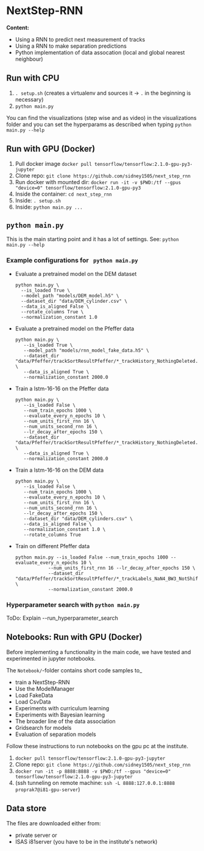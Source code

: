 # NextStep-RNN

**Content:**

- Using a RNN to predict next measurement of tracks
- Using a RNN to make separation predictions
- Python implementation of data assocation (local and global nearest neighbour)

## Run with CPU

1. `. setup.sh` (creates a virtualenv and sources it -> `.` in the beginning is necessary)
2. `python main.py`

You can find the visualizations (step wise and as video) in the visualizations folder and you can set the hyperparams as described when typing `python main.py --help`

## Run with GPU (Docker)

1. Pull docker image `docker pull tensorflow/tensorflow:2.1.0-gpu-py3-jupyter`
2. Clone repo: `git clone https://github.com/sidney1505/next_step_rnn`
3. Run docker with mounted dir: `docker run -it -v $PWD:/tf --gpus "device=0" tensorflow/tensorflow:2.1.0-gpu-py3`
4. Inside the container: `cd next_step_rnn`
5. Inside: `. setup.sh`
6. Inside: `python main.py ...`

## `python main.py`

This is the main starting point and it has a lot of settings.
See: `python main.py --help`

### Example configurations for ` python main.py`

- Evaluate a pretrained model on the DEM dataset

  ```shell script
  python main.py \
    --is_loaded True \
    --model_path "models/DEM_model.h5" \
    --dataset_dir "data/DEM_cylinder.csv" \
    --data_is_aligned False \
    --rotate_columns True \
    --normalization_constant 1.0
  ```

- Evaluate a pretrained model on the Pfeffer data

  ```shell script
  python main.py \
     --is_loaded True \
     --model_path "models/rnn_model_fake_data.h5" \
     --dataset_dir "data/Pfeffer/trackSortResultPfeffer/*_trackHistory_NothingDeleted.csv" \
     --data_is_aligned True \
     --normalization_constant 2000.0 
  ```

- Train a lstm-16-16 on the Pfeffer data
  ```shell script
  python main.py \
     --is_loaded False \
     --num_train_epochs 1000 \
     --evaluate_every_n_epochs 10 \
     --num_units_first_rnn 16 \
     --num_units_second_rnn 16 \
     --lr_decay_after_epochs 150 \
     --dataset_dir "data/Pfeffer/trackSortResultPfeffer/*_trackHistory_NothingDeleted.csv" \
     --data_is_aligned True \
     --normalization_constant 2000.0 
  ```
  
- Train a lstm-16-16 on the DEM data
  ```shell script
  python main.py \
     --is_loaded False \
     --num_train_epochs 1000 \
     --evaluate_every_n_epochs 10 \
     --num_units_first_rnn 16 \
     --num_units_second_rnn 16 \
     --lr_decay_after_epochs 150 \
     --dataset_dir "data/DEM_cylinders.csv" \
     --data_is_aligned False \
     --normalization_constant 1.0 \
     --rotate_columns True
  ```
  
- Train on different Pfeffer data
    ```shell script
    python main.py --is_loaded False --num_train_epochs 1000 --evaluate_every_n_epochs 10 \
                --num_units_first_rnn 16 --lr_decay_after_epochs 150 \
                --dataset_dir "data/Pfeffer/trackSortResultPfeffer/*_trackLabels_NaN4_BW3_NotShifted.csv" \
                --normalization_constant 2000.0
    ```

### Hyperparameter search with `python main.py`

ToDo: Explain --run_hyperparameter_search

## Notebooks:  Run with GPU (Docker)

Before implementing a functionality in the main code, we have tested and experimented in jupyter
notebooks. 

The `Notebook/`-folder contains short code samples to_

- train a NextStep-RNN
- Use the ModelManager
- Load FakeData
- Load CsvData
- Experiments with curriculum learning
- Experiments with Bayesian learning
- The broader line of the data association
- Gridsearch for models
- Evaluation of separation models

Follow these instructions to run notebooks on the gpu pc at the institute.

1. `docker pull tensorflow/tensorflow:2.1.0-gpu-py3-jupyter`
2. Clone repo: `git clone https://github.com/sidney1505/next_step_rnn`
3. `docker run -it -p 8888:8888 -v $PWD:/tf --gpus "device=0" tensorflow/tensorflow:2.1.0-gpu-py3-jupyter`
4. (ssh tunneling on remote machine: `ssh -L 8888:127.0.0.1:8888 proprak7@i81-gpu-server`)

## Data store

The files are downloaded either from:
- private server  or
- ISAS i81server (you have to be in the institute's network)